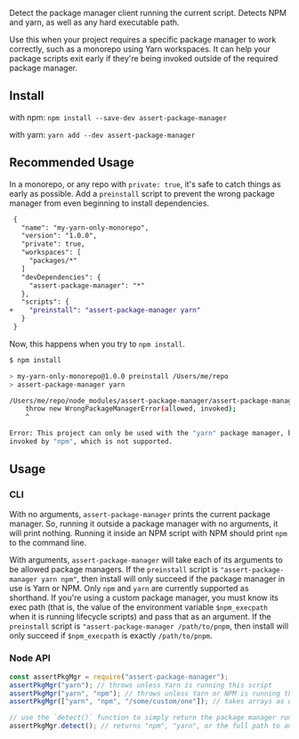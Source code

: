 Detect the package manager client running the current script.
Detects NPM and yarn, as well as any hard executable path.

Use this when your project requires a specific package manager to work
correctly, such as a monorepo using Yarn workspaces.
It can help your package scripts exit early if they're being invoked outside of
the required package manager.

## Install

with npm: `npm install --save-dev assert-package-manager`

with yarn: `yarn add --dev assert-package-manager`

## Recommended Usage

In a monorepo, or any repo with `private: true`, it's safe to catch things as
early as possible.
Add a `preinstall` script to prevent the wrong package manager from even
beginning to install dependencies.

```diff
 {
   "name": "my-yarn-only-monorepo",
   "version": "1.0.0",
   "private": true,
   "workspaces": [
     "packages/*"
   ]
   "devDependencies": {
     "assert-package-manager": "*"
   },
   "scripts": {
+    "preinstall": "assert-package-manager yarn"
   }
 }
```

Now, this happens when you try to `npm install`.

```sh
$ npm install

> my-yarn-only-monorepo@1.0.0 preinstall /Users/me/repo
> assert-package-manager yarn

/Users/me/repo/node_modules/assert-package-manager/assert-package-manager.js:54
    throw new WrongPackageManagerError(allowed, invoked);
    ^

Error: This project can only be used with the "yarn" package manager, but it was
invoked by "npm", which is not supported.
```

## Usage

### CLI

With no arguments, `assert-package-manager` prints the current package manager.
So, running it outside a package manager with no arguments, it will print
nothing.
Running it inside an NPM script with NPM should print `npm` to the command line.

With arguments, `assert-package-manager` will take each of its arguments to be
allowed package managers.
If the `preinstall` script is `"assert-package-manager yarn npm"`, then install
will only succeed if the package manager in use is Yarn or NPM.
Only `npm` and `yarn` are currently supported as shorthand.
If you're using a custom package manager, you must know its exec path (that is,
the value of the environment variable `$npm_execpath` when it is running
lifecycle scripts) and pass that as an argument.
If the `preinstall` script is `"assert-package-manager /path/to/pnpm`, then
install will only succeed if `$npm_execpath` is exactly `/path/to/pnpm`.

### Node API

```js
const assertPkgMgr = require("assert-package-manager");
assertPkgMgr("yarn"); // throws unless Yarn is running this script
assertPkgMgr("yarn", "npm"); // throws unless Yarn or NPM is running this script
assertPkgMgr(["yarn", "npm", "/some/custom/one"]); // takes arrays as well

// use the `detect()` function to simply return the package manager running
assertPkgMgr.detect(); // returns "npm", "yarn", or the full path to any other
```

